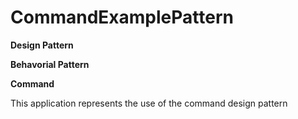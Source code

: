 # CommandExamplePattern

<b>Design Pattern

Behavorial Pattern

Command</b>

This application represents the use of the command design pattern
